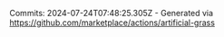 Commits: 2024-07-24T07:48:25.305Z - Generated via https://github.com/marketplace/actions/artificial-grass
<br>
